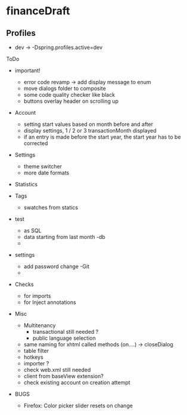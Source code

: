 # financeDraft

## Profiles
- dev &#8594; -Dspring.profiles.active=dev

ToDo
- important!
	- error code revamp -> add display message to enum
	- move dialogs folder to composite
	- some code quality checker like black
	- buttons overlay header on scrolling up
- Account
	- setting start values based on month before and after
	- display settings, 1 / 2 or 3 transactionMonth displayed
	- if an entry is made before the start year, the start year has to be corrected
- Settings
	- theme switcher
	- more date formats
- Statistics

- Tags
	- swatches from statics
- test
	- as SQL
	- data starting from last month 
-db
	- 
- settings
	- add password change
-Git 
	- 
- Checks
	- for imports
	- for Inject annotations
- Misc
	- Multitenancy 
		- transactional still needed ?
		- public language selection
	- same naming for xhtml called methods (on....) -> closeDialog
	- table filter
	- hotkeys
	- importer ?
	- check web.xml still needed
	- client from baseView extension?
	- check existing account on creation attempt

- BUGS
	- Firefox: Color picker slider resets on change



